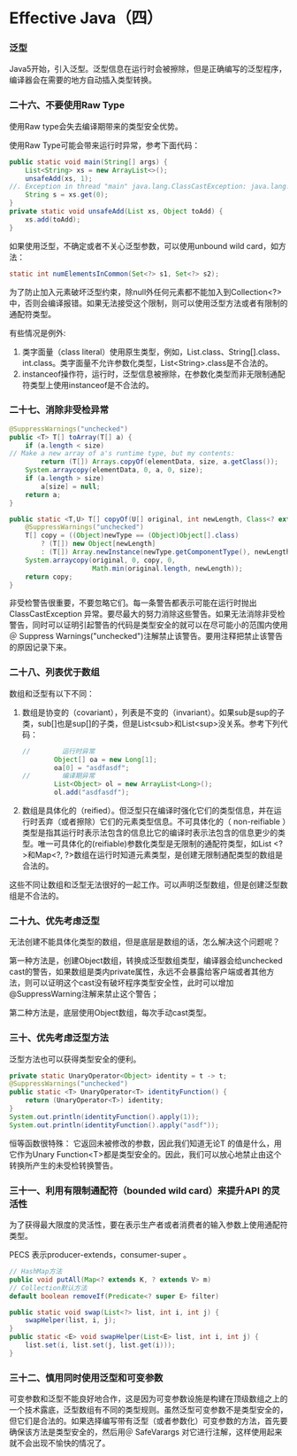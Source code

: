 # Effective Java（四）

### 泛型

Java5开始，引入泛型。泛型信息在运行时会被擦除，但是正确编写的泛型程序，编译器会在需要的地方自动插入类型转换。

### 二十六、不要使用Raw Type

使用Raw type会失去编译期带来的类型安全优势。

使用Raw Type可能会带来运行时异常，参考下面代码：

```java
public static void main(String[] args) {
    List<String> xs = new ArrayList<>();
    unsafeAdd(xs, 1);
//. Exception in thread "main" java.lang.ClassCastException: java.lang.Integer cannot be cast to java.lang.String  
    String s = xs.get(0);
}
private static void unsafeAdd(List xs, Object toAdd) {
    xs.add(toAdd);
}
```

如果使用泛型，不确定或者不关心泛型参数，可以使用unbound wild card，如方法：

```java
static int numElementsInCommon(Set<?> s1, Set<?> s2);
```

为了防止加入元素破坏泛型约束，除null外任何元素都不能加入到Collection<?>中，否则会编译报错。如果无法接受这个限制，则可以使用泛型方法或者有限制的通配符类型。

有些情况是例外:

1. 类字面量（class literal）使用原生类型，例如，List.class、String[].class、int.class。类字面量不允许参数化类型，List\<String\>.class是不合法的。
2. instanceof操作符，运行时，泛型信息被擦除，在参数化类型而非无限制通配符类型上使用instanceof是不合法的。

### 二十七、消除非受检异常

```java
@SuppressWarnings("unchecked")
public <T> T[] toArray(T[] a) {
    if (a.length < size)
// Make a new array of a's runtime type, but my contents:
        return (T[]) Arrays.copyOf(elementData, size, a.getClass());
    System.arraycopy(elementData, 0, a, 0, size);
    if (a.length > size)
        a[size] = null;
    return a;
}

public static <T,U> T[] copyOf(U[] original, int newLength, Class<? extends T[]> newType) {
    @SuppressWarnings("unchecked")
    T[] copy = ((Object)newType == (Object)Object[].class)
        ? (T[]) new Object[newLength]
        : (T[]) Array.newInstance(newType.getComponentType(), newLength);
    System.arraycopy(original, 0, copy, 0,
                     Math.min(original.length, newLength));
    return copy;
}
```

非受检警告很重要，不要忽略它们。每一条警告都表示可能在运行时抛出ClassCastException 异常。要尽最大的努力消除这些警告。如果无法消除非受检警告，同时可以证明引起警告的代码是类型安全的就可以在尽可能小的范围内使用＠ Suppress Warnings("unchecked")注解禁止该警告。要用注释把禁止该警告的原因记录下来。

### 二十八、列表优于数组

数组和泛型有以下不同：

1. 数组是协变的（covariant），列表是不变的（invariant）。如果sub是sup的子类，sub[]也是sup[]的子类，但是List\<sub\>和List\<sup\>没关系。参考下列代码：

   ```java
   //        运行时异常
           Object[] oa = new Long[1];
           oa[0] = "asdfasdf";
   //        编译期异常
           List<Object> ol = new ArrayList<Long>();
           ol.add("asdfasdf");
   ```

2. 数组是具体化的（reified）。但泛型只在编译时强化它们的类型信息，并在运行时丢弃（或者擦除）它们的元素类型信息。不可具体化的（ non-reifiable ）类型是指其运行时表示法包含的信息比它的编译时表示法包含的信息更少的类型。唯一可具体化的(reifiable)参数化类型是无限制的通配符类型，如List \<?\>和Map\<?, ?\>数组在运行时知道元素类型，是创建无限制通配类型的数组是合法的。

这些不同让数组和泛型无法很好的一起工作。可以声明泛型数组，但是创建泛型数组是不合法的。

### 二十九、优先考虑泛型

无法创建不能具体化类型的数组，但是底层是数组的话，怎么解决这个问题呢？

第一种方法是，创建Object数组，转换成泛型数组类型，编译器会给unchecked cast的警告，如果数组是类内private属性，永远不会暴露给客户端或者其他方法，则可以证明这个cast没有破坏程序类型安全性，此时可以增加@SuppressWarning注解来禁止这个警告；

第二种方法是，底层使用Object数组，每次手动cast类型。

### 三十、优先考虑泛型方法

泛型方法也可以获得类型安全的便利。

```java
private static UnaryOperator<Object> identity = t -> t;
@SuppressWarnings("unchecked")
public static <T> UnaryOperator<T> identityFunction() {
    return (UnaryOperator<T>) identity;
}
System.out.println(identityFunction().apply(1));
System.out.println(identityFunction().apply("asdf"));
```

恒等函数很特殊： 它返回未被修改的参数，因此我们知道无论T 的值是什么，用它作为Unary Function\<T\>都是类型安全的。因此，我们可以放心地禁止由这个转换所产生的未受检转换警告。

### 三十一、利用有限制通配符（bounded wild card）来提升API 的灵活性

为了获得最大限度的灵活性，要在表示生产者或者消费者的输入参数上使用通配符类型。

PECS 表示producer-extends，consumer-super 。

```java
// HashMap方法
public void putAll(Map<? extends K, ? extends V> m)
// Collection默认方法
default boolean removeIf(Predicate<? super E> filter)
```

```java
public static void swap(List<?> list, int i, int j) {
    swapHelper(list, i, j);
}
public static <E> void swapHelper(List<E> list, int i, int j) {
    list.set(i, list.set(j, list.get(i)));
}
```

### 三十二、慎用同时使用泛型和可变参数

可变参数和泛型不能良好地合作，这是因为可变参数设施是构建在顶级数组之上的一个技术露底，泛型数组有不同的类型规则。虽然泛型可变参数不是类型安全的，但它们是合法的。如果选择编写带有泛型（或者参数化）可变参数的方法，首先要确保该方法是类型安全的，然后用＠ SafeVarargs 对它进行注解，这样使用起来就不会出现不愉快的情况了。